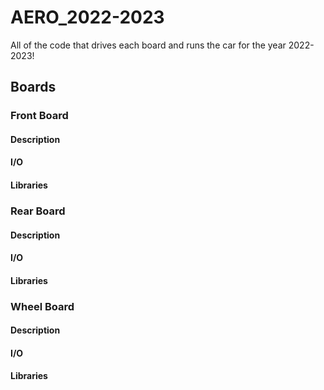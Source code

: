 # AERO_2022-2023
All of the code that drives each board and runs the car for the year 2022-2023!

## Boards
### Front Board
#### Description
#### I/O
#### Libraries

### Rear Board
#### Description
#### I/O
#### Libraries

### Wheel Board
#### Description
#### I/O
#### Libraries
